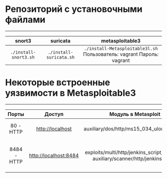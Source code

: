 # Репозиторий с установочными файлами
____

| snort3 | suricata | metasploitable3 | 
|:---------------------:|:-----------------------:|:-------------------------------:|
| `./install-snort3.sh` | `./install-suricata.sh` | `./install-Metasploitable3l.sh`  Пользователь: vagrant  Пароль: vagrant |


# Некоторые встроенные уязвимости в Metasploitable3
____

| Порты | Доступ | Модуль в Metasploit | CVE | Описание |
|:-----:|:-----------------------:|:--------------------------:|:-------------------------:|:-----:|
|80 - HTTP|[http://localhost](http://localhost)|auxiliary/dos/http/ms15_034_ulonglongadd|CVE-2015-1635| DOs |
|8484 - HTTP|[http://localhost:8484](http://localhost:8484)|exploits/multi/http/jenkins_script_console &#124; auxiliary/scanner/http/jenkins_enum|  | доступ Meterpreter &#124; поиск серверов Jenkins |